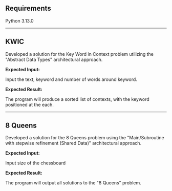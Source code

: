 ## Requirements

 Python 3.13.0

---

## KWIC

Developed a solution for the Key Word in Context problem utilizing the "Abstract Data Types" architectural approach.

**Expected Input:**

Input the text, keyword and number of words around keyword.

**Expected Result:**

The program will produce a sorted list of contexts, with the keyword positioned at the each.

---

## 8 Queens

Developed a solution for the 8 Queens problem using the "Main/Subroutine with stepwise refinement (Shared Data)" architectural approach.

**Expected Input:**

Input size of the chessboard

**Expected Result:**

The program will output all solutions to the "8 Queens" problem.
